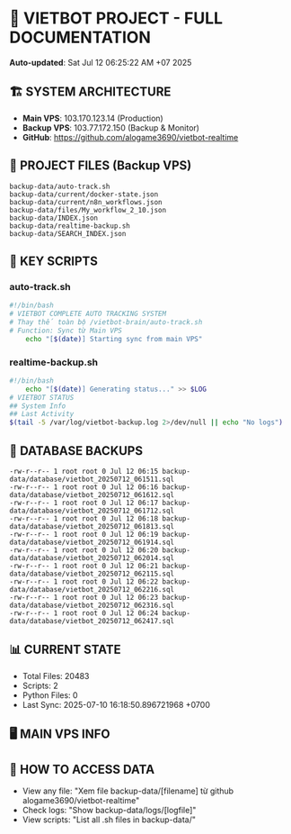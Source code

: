 # 🤖 VIETBOT PROJECT - FULL DOCUMENTATION
**Auto-updated**: Sat Jul 12 06:25:22 AM +07 2025

## 🏗️ SYSTEM ARCHITECTURE
- **Main VPS**: 103.170.123.14 (Production)
- **Backup VPS**: 103.77.172.150 (Backup & Monitor)
- **GitHub**: https://github.com/alogame3690/vietbot-realtime

## 📁 PROJECT FILES (Backup VPS)
```
backup-data/auto-track.sh
backup-data/current/docker-state.json
backup-data/current/n8n_workflows.json
backup-data/files/My_workflow_2_10.json
backup-data/INDEX.json
backup-data/realtime-backup.sh
backup-data/SEARCH_INDEX.json
```

## 🔧 KEY SCRIPTS
### auto-track.sh
```bash
#!/bin/bash
# VIETBOT COMPLETE AUTO TRACKING SYSTEM
# Thay thế toàn bộ /vietbot-brain/auto-track.sh
# Function: Sync từ Main VPS
    echo "[$(date)] Starting sync from main VPS"
```
### realtime-backup.sh
```bash
#!/bin/bash
    echo "[$(date)] Generating status..." >> $LOG
# VIETBOT STATUS
## System Info
## Last Activity
$(tail -5 /var/log/vietbot-backup.log 2>/dev/null || echo "No logs")
```

## 💾 DATABASE BACKUPS
```
-rw-r--r-- 1 root root 0 Jul 12 06:15 backup-data/database/vietbot_20250712_061511.sql
-rw-r--r-- 1 root root 0 Jul 12 06:16 backup-data/database/vietbot_20250712_061612.sql
-rw-r--r-- 1 root root 0 Jul 12 06:17 backup-data/database/vietbot_20250712_061712.sql
-rw-r--r-- 1 root root 0 Jul 12 06:18 backup-data/database/vietbot_20250712_061813.sql
-rw-r--r-- 1 root root 0 Jul 12 06:19 backup-data/database/vietbot_20250712_061914.sql
-rw-r--r-- 1 root root 0 Jul 12 06:20 backup-data/database/vietbot_20250712_062014.sql
-rw-r--r-- 1 root root 0 Jul 12 06:21 backup-data/database/vietbot_20250712_062115.sql
-rw-r--r-- 1 root root 0 Jul 12 06:22 backup-data/database/vietbot_20250712_062216.sql
-rw-r--r-- 1 root root 0 Jul 12 06:23 backup-data/database/vietbot_20250712_062316.sql
-rw-r--r-- 1 root root 0 Jul 12 06:24 backup-data/database/vietbot_20250712_062417.sql
```

## 📊 CURRENT STATE
- Total Files: 20483
- Scripts: 2
- Python Files: 0
- Last Sync: 2025-07-10 16:18:50.896721968 +0700

## 🖥️ MAIN VPS INFO


## 🚨 HOW TO ACCESS DATA
- View any file: "Xem file backup-data/[filename] từ github alogame3690/vietbot-realtime"
- Check logs: "Show backup-data/logs/[logfile]"
- View scripts: "List all .sh files in backup-data/"
